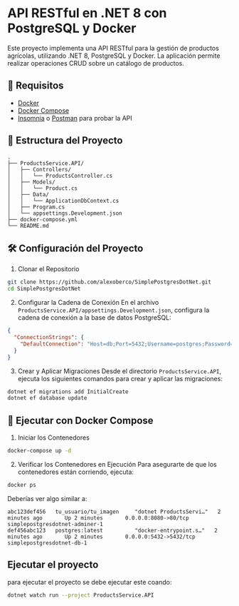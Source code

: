 # API RESTful en .NET 8 con PostgreSQL y Docker

Este proyecto implementa una API RESTful para la gestión de productos agrícolas, utilizando .NET 8, PostgreSQL y Docker. La aplicación permite realizar operaciones CRUD sobre un catálogo de productos.

## 🚀 Requisitos

- [Docker](https://www.docker.com/get-started)
- [Docker Compose](https://docs.docker.com/compose/install/)
- [Insomnia](https://insomnia.rest/) o [Postman](https://www.postman.com/) para probar la API

## 🧪 Estructura del Proyecto

```plaintext
.
├── ProductsService.API/
│   ├── Controllers/
│   │   └── ProductsController.cs
│   ├── Models/
│   │   └── Product.cs
│   ├── Data/
│   │   └── ApplicationDbContext.cs
│   ├── Program.cs
│   └── appsettings.Development.json
├── docker-compose.yml
└── README.md
```
## 🛠️ Configuración del Proyecto

1. Clonar el Repositorio
```bash
git clone https://github.com/alexoberco/SimplePostgresDotNet.git
cd SimplePostgresDotNet
```
2. Configurar la Cadena de Conexión
En el archivo `ProductsService.API/appsettings.Development.json`, configura la cadena de conexión a la base de datos PostgreSQL:
```json
{
  "ConnectionStrings": {
    "DefaultConnection": "Host=db;Port=5432;Username=postgres;Password=tu_contraseña;Database=productos_db"
  }
}
```
3. Crear y Aplicar Migraciones
Desde el directorio `ProductsService.API`, ejecuta los siguientes comandos para crear y aplicar las migraciones:
```bash
dotnet ef migrations add InitialCreate
dotnet ef database update
```
## 🐳 Ejecutar con Docker Compose
1. Iniciar los Contenedores

``` bash
docker-compose up -d
```
2. Verificar los Contenedores en Ejecución
Para asegurarte de que los contenedores están corriendo, ejecuta:

``` bash
docker ps
```
Deberías ver algo similar a:
``` bashCONTAINER ID   IMAGE                    COMMAND                  CREATED             STATUS             PORTS                    NAMES
abc123def456   tu_usuario/tu_imagen     "dotnet ProductsServi…"   2 minutes ago       Up 2 minutes       0.0.0.0:8080->80/tcp     simplepostgresdotnet-adminer-1
def456abc123   postgres:latest          "docker-entrypoint.s…"   2 minutes ago       Up 2 minutes       0.0.0.0:5432->5432/tcp   simplepostgresdotnet-db-1
```

## Ejecutar el proyecto

para ejecutar el proyecto se debe ejecutar este coando:

``` bash
dotnet watch run --project ProductsService.API 
```

